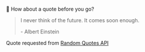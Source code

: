 📣 How about a quote before you go?

> I never think of the future. It comes soon enough.
>
> <p>- Albert Einstein</p>

Quote requested from [Random Quotes API](https://github.com/lukePeavey/quotable)
